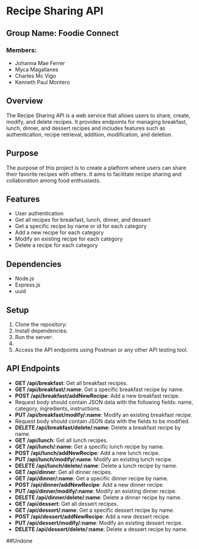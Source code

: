# Recipe Sharing API

## Group Name: Foodie Connect

### Members:
- Johanna Mae Ferrer
- Myca Magallanes
- Charles Mc Vigo
- Kenneth Paul Montero

## Overview
The Recipe Sharing API is a web service that allows users to share, create, modify, and delete recipes. It provides endpoints for managing breakfast, lunch, dinner, and dessert recipes and includes features such as authentication, recipe retrieval, addition, modification, and deletion.

## Purpose
The purpose of this project is to create a platform where users can share their favorite recipes with others. It aims to facilitate recipe sharing and collaboration among food enthusiasts.

## Features
- User authentication
- Get all recipes for breakfast, lunch, dinner, and dessert
- Get a specific recipe by name or id for each category
- Add a new recipe for each category
- Modify an existing recipe for each category
- Delete a recipe for each category

## Dependencies
- Node.js
- Express.js
- uuid

## Setup
1. Clone the repository:
2. Install dependencies:
3. Run the server:
4. 
4. Access the API endpoints using Postman or any other API testing tool.

## API Endpoints
- **GET /api/breakfast**: Get all breakfast recipes.
- **GET /api/breakfast/:name**: Get a specific breakfast recipe by name.
- **POST /api/breakfast/addNewRecipe**: Add a new breakfast recipe.
- Request body should contain JSON data with the following fields: name, category, ingredients, instructions.
- **PUT /api/breakfast/modify/:name**: Modify an existing breakfast recipe.
- Request body should contain JSON data with the fields to be modified.
- **DELETE /api/breakfast/delete/:name**: Delete a breakfast recipe by name.
- **GET /api/lunch**: Get all lunch recipes.
- **GET /api/lunch/:name**: Get a specific lunch recipe by name.
- **POST /api/lunch/addNewRecipe**: Add a new lunch recipe.
- **PUT /api/lunch/modify/:name**: Modify an existing lunch recipe.
- **DELETE /api/lunch/delete/:name**: Delete a lunch recipe by name.
- **GET /api/dinner**: Get all dinner recipes.
- **GET /api/dinner/:name**: Get a specific dinner recipe by name.
- **POST /api/dinner/addNewRecipe**: Add a new dinner recipe.
- **PUT /api/dinner/modify/:name**: Modify an existing dinner recipe.
- **DELETE /api/dinner/delete/:name**: Delete a dinner recipe by name.
- **GET /api/dessert**: Get all dessert recipes.
- **GET /api/dessert/:name**: Get a specific dessert recipe by name.
- **POST /api/dessert/addNewRecipe**: Add a new dessert recipe.
- **PUT /api/dessert/modify/:name**: Modify an existing dessert recipe.
- **DELETE /api/dessert/delete/:name**: Delete a dessert recipe by name.

##Undone

